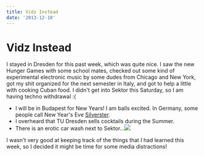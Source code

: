 ```yaml
---
title: Vidz Instead
date: '2013-12-10'
---
```



Vidz Instead
============

I stayed in Dresden for this past week, which was quite nice. I saw the
new Hunger Games with some school mates, checked out some kind of
experimental electronic music by some dudes from Chicago and New York,
got my shit organized for the next semester in Italy, and got to help a
little with cooking Cuban food. I didn't get into Sektor this Saturday,
so I am having techno withdrawal :( 

-   I will be in Budapest for New Years! I am balls excited. In Germany,
    some people call New Year's Eve
    [Silverster](http://en.wikipedia.org/wiki/Silvester).
-   I overheard that TU Dresden sells cocktails during the Summer.
-   There is an erotic car wash next to
    Sektor...![](https://66.media.tumblr.com/33eaa2b09945f7c9b1d51fdd524c9fb9/tumblr_inline_mxlf6nBiXv1rctsd6.png)

I wasn't very good at keeping track of the things that I had learned
this week, so I decided it might be time for some media distractions!

